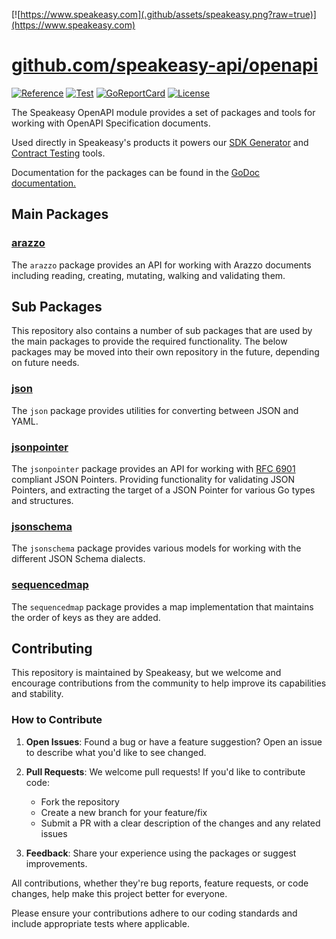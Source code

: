 [![https://www.speakeasy.com](.github/assets/speakeasy.png?raw=true)](https://www.speakeasy.com)

# [github.com/speakeasy-api/openapi](https://github.com/speakeasy-api/openapi)

[![Reference](https://godoc.org/github.com/speakeasy-api/openapi?status.svg)](http://godoc.org/github.com/speakeasy-api/openapi)
[![Test](https://github.com/speakeasy-api/openapi/actions/workflows/test.yaml/badge.svg)](https://github.com/speakeasy-api/openapi/actions/workflows/test.yaml)
[![GoReportCard](https://goreportcard.com/badge/github.com/speakeasy-api/openapi)](https://goreportcard.com/report/github.com/speakeasy-api/openapi)
[![License](https://img.shields.io/badge/License-MIT-blue.svg)](https://opensource.org/licenses/MIT)

The Speakeasy OpenAPI module provides a set of packages and tools for working with OpenAPI Specification documents.

Used directly in Speakeasy's products it powers our [SDK Generator](https://www.speakeasy.com/docs/create-client-sdks) and [Contract Testing](https://www.speakeasy.com/docs/testing) tools.

Documentation for the packages can be found in the [GoDoc documentation.](https://pkg.go.dev/github.com/speakeasy-api/openapi)

## Main Packages

### [arazzo](./arazzo)

The `arazzo` package provides an API for working with Arazzo documents including reading, creating, mutating, walking and validating them.

## Sub Packages

This repository also contains a number of sub packages that are used by the main packages to provide the required functionality. The below packages may be moved into their own repository in the future, depending on future needs.

### [json](./json)

The `json` package provides utilities for converting between JSON and YAML.

### [jsonpointer](./jsonpointer)

The `jsonpointer` package provides an API for working with [RFC 6901](https://datatracker.ietf.org/doc/html/rfc6901) compliant JSON Pointers. Providing functionality for validating JSON Pointers, and extracting the target of a JSON Pointer for various Go types and structures.

### [jsonschema](./jsonschema)

The `jsonschema` package provides various models for working with the different JSON Schema dialects.

### [sequencedmap](./sequencedmap)

The `sequencedmap` package provides a map implementation that maintains the order of keys as they are added.

## Contributing

This repository is maintained by Speakeasy, but we welcome and encourage contributions from the community to help improve its capabilities and stability.

### How to Contribute

1. **Open Issues**: Found a bug or have a feature suggestion? Open an issue to describe what you'd like to see changed.

2. **Pull Requests**: We welcome pull requests! If you'd like to contribute code:
   - Fork the repository
   - Create a new branch for your feature/fix
   - Submit a PR with a clear description of the changes and any related issues

3. **Feedback**: Share your experience using the packages or suggest improvements.

All contributions, whether they're bug reports, feature requests, or code changes, help make this project better for everyone.

Please ensure your contributions adhere to our coding standards and include appropriate tests where applicable.
